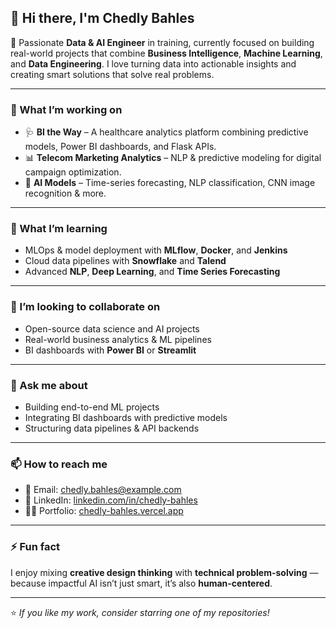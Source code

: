 ## 👋 Hi there, I'm Chedly Bahles  

🚀 Passionate **Data & AI Engineer** in training, currently focused on building real-world projects that combine **Business Intelligence**, **Machine Learning**, and **Data Engineering**. I love turning data into actionable insights and creating smart solutions that solve real problems.

---

### 🔭 What I’m working on  
- 🩺 **BI the Way** – A healthcare analytics platform combining predictive models, Power BI dashboards, and Flask APIs.  
- 📊 **Telecom Marketing Analytics** – NLP & predictive modeling for digital campaign optimization.  
- 🤖 **AI Models** – Time-series forecasting, NLP classification, CNN image recognition & more.

---

### 🌱 What I’m learning  
- MLOps & model deployment with **MLflow**, **Docker**, and **Jenkins**  
- Cloud data pipelines with **Snowflake** and **Talend**  
- Advanced **NLP**, **Deep Learning**, and **Time Series Forecasting**

---

### 👯 I’m looking to collaborate on  
- Open-source data science and AI projects  
- Real-world business analytics & ML pipelines  
- BI dashboards with **Power BI** or **Streamlit**

---

### 💬 Ask me about  
- Building end-to-end ML projects  
- Integrating BI dashboards with predictive models  
- Structuring data pipelines & API backends

---

### 📫 How to reach me  
- 📧 Email: [chedly.bahles@example.com](mailto:chedly.bahles@example.com)  
- 💼 LinkedIn: [linkedin.com/in/chedly-bahles](https://linkedin.com/in/chedly-bahles)  
- 🧑‍💻 Portfolio: [chedly-bahles.vercel.app](https://chedly-bahles.vercel.app)

---

### ⚡ Fun fact  
I enjoy mixing **creative design thinking** with **technical problem-solving** — because impactful AI isn’t just smart, it’s also **human-centered**.

---
⭐️ *If you like my work, consider starring one of my repositories!*
